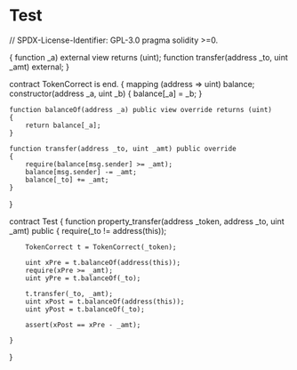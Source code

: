 # Test

// SPDX-License-Identifier: GPL-3.0
pragma solidity >=0.

{
function  _a) external view returns (uint);
    function transfer(address _to, uint _amt) external;
    }

contract TokenCorrect is end.
{
    mapping (address => uint) balance;
    constructor(address _a, uint _b) {
        balance[_a] = _b;
    }
    
    function balanceOf(address _a) public view override returns (uint)
    {
        return balance[_a];
    }
    
    function transfer(address _to, uint _amt) public override
    {
        require(balance[msg.sender] >= _amt);
        balance[msg.sender] -= _amt;
        balance[_to] += _amt;
    }
}

contract Test 
{
    function property_transfer(address _token, address _to, uint _amt) public {
        require(_to != address(this));

        TokenCorrect t = TokenCorrect(_token);

        uint xPre = t.balanceOf(address(this));
        require(xPre >= _amt);
        uint yPre = t.balanceOf(_to);

        t.transfer(_to, _amt);
        uint xPost = t.balanceOf(address(this));
        uint yPost = t.balanceOf(_to);

        assert(xPost == xPre - _amt);

    }
}
